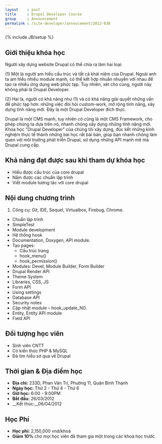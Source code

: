 ```yaml
---
layout    : post
title     : Drupal Developer Course
group     : Announcement
permalink : /site-developer/annoucement/2012-03B
---
```

{% include JB/setup %}

## Giới thiệu khóa học

Người xây dựng website Drupal có thể chia ra làm hai loại:

(1) Một là người am hiểu cấu trúc và tất cả khái niệm của Drupal. Ngoài anh ta am hiểu nhiều module
    mạnh, có thể kết hợp nhuần nhuyễn với nhau để tạo ra nhiều ứng dụng web phức tạp. Tuy nhiên, xét
    cho cùng, người này không phải là Drupal Developer.

(2) Hai là, người có khả năng như (1) và có khả năng giải quyết những vấn đề phức tạp hơn: những việc
    đòi hỏi custom-work, mở rộng tính năng,  xây dựng tính năng mới. Đây là một Drupal Developer
    đích thực.
    
Drupal là một CMS mạnh, tuy nhiên có cũng là một CMS Framework, cho phép chúng ta dựa trên nó, nhanh
chóng xây dựng những tính năng mới. Khóa học "Drupal Developer" của chúng tôi xây dựng, đúc kết những
kinh nghiệm thực tế thành những bài học rất bài bản, giúp bạn nhanh chóng làm quen với môi trường 
phát triển Drupal, sử dụng những API mạnh mẽ mà Drupal cung cấp.

## Khả năng đạt được sau khi tham dự khóa học

* Hiểu được cấu trúc của core drupal
* Nắm được các chuẩn lập trình
* Viết module tương tác với core drupal

## Nội dung chương trình

1. Công cụ: Git, IDE, Sequel, Virtualbox, Firebug, Chrome.
* Chuẩn lập trình
* SimpleTest
* Module development
* Hệ thống hook
* Documentation, Doxygen, API module.
* Tạo pages:
  * Cấu trúc trang
  * hook_menu()
  * hook_permission()
* Modules: Devel, Module Builder, Form Builder
* Drupal Render API
* Theme System
* Libraries, CSS, JS
* Form API
* Using settings
* Database API
* Security notes
* Cập nhật module – hook_update_N().
* Entity, Entity API module
* Field API

## Đối tượng học viên

* Sinh viên CNTT
* Có kiến thức PHP & MySQL
* Đã tìm hiểu sơ qua về Drupal

## Thời gian & Địa điểm học

- __Địa chỉ:__ 233D, Phan Văn Trị, Phường 11, Quận Bình Thạnh
- __Ngày học:__ Thứ 2 - Thứ 4 - Thứ 6
- __Giờ học:__ 6:00 - 9:00PM
- __Bắt đầu:__ 26/03/2012
- __Kết thúc:__06/04/2012 

## Học Phí

- __Học phí:__ 2,150,000 vnd/khoá
- __Giảm 10%__ cho mọi học viên đã tham gia một trong các khoá học trước.
